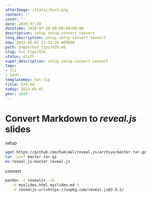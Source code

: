 ```yaml
---
afterImage: /static/bash.png
content: ''
cover: ''
date: 2020-07-28
datetime: 2020-07-28 00:00:00+00:00
description: setup setup convert convert
long_description: setup setup convert convert
now: 2022-05-07 21:32:25.889690
path: pages/hot_tips/026.md
slug: hot_tips/026
status: draft
super_description: setup setup convert convert
tags:
- cli
- bash
templateKey: hot-tip
title: 026.md
today: 2022-05-07
year: 2020
---
```


# Convert **Markdown** to _reveal.js_ slides

setup
``` bash
wget https://github.com/hakimel/reveal.js/archive/master.tar.gz
tar -xzvf master.tar.gz
mv reveal.js-master reveal.js
```

convert
``` bash
pandoc -t revealjs -s\
   -o myslides.html myslides.md \
   -V revealjs-url=https://unpkg.com/reveal.js@3.9.2/
```